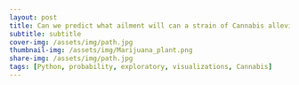 ```yaml
---
layout: post
title: Can we predict what ailment will can a strain of Cannabis alleviate?
subtitle: subtitle
cover-img: /assets/img/path.jpg
thumbnail-img: /assets/img/Marijuana_plant.png
share-img: /assets/img/path.jpg
tags: [Python, probability, exploratory, visualizations, Cannabis]
---
```

